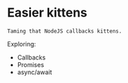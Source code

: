 # Easier kittens

`Taming that NodeJS callbacks kittens.`

Exploring:

* Callbacks
* Promises
* async/await
